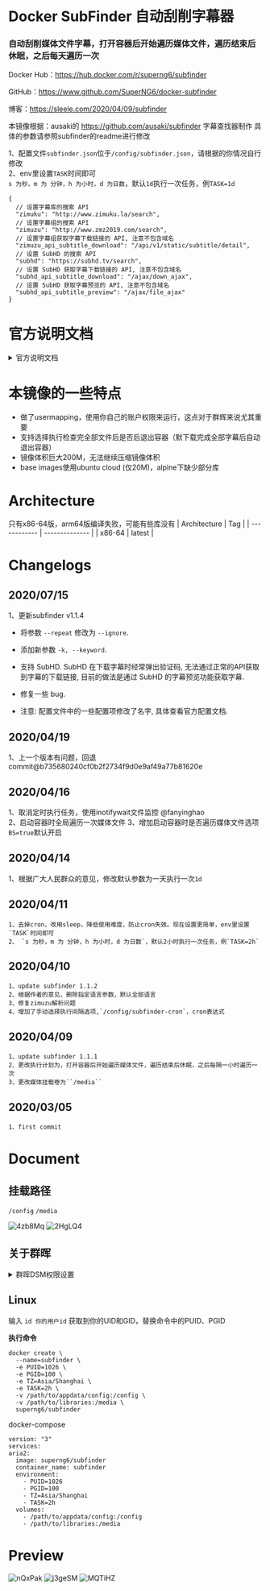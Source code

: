 # Docker SubFinder 自动刮削字幕器

### 自动刮削媒体文件字幕，打开容器后开始遍历媒体文件，遍历结束后休眠，之后每天遍历一次

Docker Hub：https://hub.docker.com/r/superng6/subfinder

GitHub：https://www.github.com/SuperNG6/docker-subfinder

博客：https://sleele.com/2020/04/09/subfinder


 本镜像根据：ausaki的 https://github.com/ausaki/subfinder 字幕查找器制作
 具体的参数请参照subfinder的readme进行修改  

 1、配置文件`subfinder.json`位于`/config/subfinder.json`，请根据的你情况自行修改  
 2、env里设置`TASK`时间即可  
 `s 为秒，m 为 分钟，h 为小时，d 为日数`，默认`1d`执行一次任务，例`TASK=1d`
 		
 
  ```
  {
    // 设置字幕库的搜索 API
    "zimuku": "http://www.zimuku.la/search",
    // 设置字幕组的搜索 API
    "zimuzu": "http://www.zmz2019.com/search",
    // 设置字幕组获取字幕下载链接的 API, 注意不包含域名
    "zimuzu_api_subtitle_download": "/api/v1/static/subtitle/detail",
    // 设置 SubHD 的搜索 API
    "subhd": "https://subhd.tv/search",
    // 设置 SubHD 获取字幕下载链接的 API, 注意不包含域名
    "subhd_api_subtitle_download": "/ajax/down_ajax",
    // 设置 SubHD 获取字幕预览的 API, 注意不包含域名
    "subhd_api_subtitle_preview": "/ajax/file_ajax"
  }
  ```


 # 官方说明文档
 <details>
   <summary>官方说明文档</summary>

 
## 使用方法

### 命令行

- 使用默认字幕查找器（shooter）查找单个视频的字幕：

  `subfinder /path/to/videofile`

- 使用默认字幕查找器（shooter）查找目录下（递归所有子目录）所有视频的字幕：

  `subfinder /path/to/directory_contains_video`

- 使用指定的字幕查找器查找字幕，例如 zimuku：

  `subfinder /path/to/videofile -m zimuku`

- 同时使用多个字幕查找器查找字幕

  `subfinder /path/to/videofile -m shooter zimuku`

  当指定多个字幕查找器时，subfinder 会依次尝试每个字幕查找器去查找字幕，只要有一个字幕查找器返回字幕信息，则不再使用后面的字幕查找器查找字幕。

  ** 注意：** 如果指定了多个字幕查找器，请不要指定 `languages` 参数，否则可能会出现 `LanguageError` 错误（因为每个 `SubSearcher` 支持的语言可能不相同）。

常用参数说明（详细的参数信息请查看 `subfinder -h`）：

| 参数              | 含义                                                                                               | 必需                                               |
| ----------------- | -------------------------------------------------------------------------------------------------- | -------------------------------------------------- |
| `-l, --languages` | 指定字幕语言，可同时指定多个。每个字幕查找器支持的语言不相同。具体支持的语言请看下文。             | 否，subfinder 默认会下载字幕查找器找到的所有字幕。 |
| `-e, --exts`      | 指定字幕文件格式，可同时指定多个。每个字幕查找器支持的文件格式不相同。具体支持的文件格式请看下文。 | 否，subfinder 默认会下载字幕查找器找到的所有字幕。 |
| `-m,--method`     | 指定字幕查找器，可同时指定多个。                                                                   | 否，subfinder 默认使用 shooter 查找字幕。          |
| `-k, --keyword`   | 手动搜索关键字. 当 SubFinder 使用本身的关键字无法搜索到字幕时, 可以通过这个参数手动指定关键字.     | 否                                                 |
| `--video_exts`    | 视频文件的后缀名（包括.，例如. mp4）                                                               | 否                                                 |
| `--ignore`        | 忽略本地已有的字幕强行查找字幕. 注意: 这可能会覆盖本地已有的字幕. 默认 False。                     | 否                                                 |
| `--exclude`       | 排除文件或目录，支持类似于 shell 的文件匹配模式。详情见下文                                        | 否                                                 |
| `--api_urls`      | 指定字幕搜索器的 API URL。详情见下文                                                               | 否                                                 |
| `-c, --conf`      | 配置文件                                                                                           | 否，SubFinder 默认从~/.subfinder.json 读取。       |
| `-s,--silence`    | 静默运行，不输出日志                                                                               | 否                                                 |
| `--debug`         | 调试模式，输出调试日志                                                                             | 否                                                 |
| `-h,--help`       | 显示帮助信息                                                                                       | 否                                                 |

- `--exclude`, 支持的匹配模式类似于 shell，`*` 匹配任意长度的字符串，`?` 匹配一个字符，`[CHARS]` 匹配 CHARS 中的任一字符。例如：

   - 排除包含 `abc` 的目录：`--exclude '*abc*/'`。注意添加单引号，防止 shell 对其进行扩展。

   - 排除包含 `abc` 的文件：`--exclude '*abc*'`。注意和上个例子的区别，匹配目录时结尾有 `/` 目录分隔符，匹配文件则没有。


- `--api_urls`

  [字幕库](http://www.zimuku.la) 的链接不太稳定，有时候会更换域名，因此提供 `--api_urls` 选项自定义 API URL，以防域名或链接变动。

  `--api_urls` 只接收 JSON 格式的字符串。

  获取正确的 API URL 的方法：

  - 字幕库的 API 一般形如 http://www.zimuku.la/search， 这个 URL 就是网页端 “搜索” 功能的 URL。

  - 字幕组的 API 一般形如 http://www.zmz2019.com/search， 这个 URL 同样是网页端 “搜索” 功能的 URL。

  - SubHD 的 API 一般形如 https://subhd.tv/search. 

  - 射手网的 API 比较稳定，一般不会变动。

  **如果发现字幕网站的 API URL 发生改变, 欢迎提交 issue.**

  配置示例：

  ```
  {
    // 设置字幕库的搜索 API
    "zimuku": "http://www.zimuku.la/search",
    // 设置字幕组的搜索 API
    "zimuzu": "http://www.zmz2019.com/search",
    // 设置字幕组获取字幕下载链接的 API, 注意不包含域名
    "zimuzu_api_subtitle_download": "/api/v1/static/subtitle/detail",
    // 设置 SubHD 的搜索 API
    "subhd": "https://subhd.tv/search",
    // 设置 SubHD 获取字幕下载链接的 API, 注意不包含域名
    "subhd_api_subtitle_download": "/ajax/down_ajax",
    // 设置 SubHD 获取字幕预览的 API, 注意不包含域名
    "subhd_api_subtitle_preview": "/ajax/file_ajax"
  }
  ```

支持的语言和文件格式：

| 字幕查找器 | 语言                                | 文件格式       |
| ---------- | ----------------------------------- | -------------- |
| shooter    | ['zh', 'en']                        | ['ass', 'srt'] |
| zimuku     | ['zh_chs', 'zh_cht', 'en', 'zh_en'] | ['ass', 'srt'] |
| zimuzu     | ['zh_chs', 'zh_cht', 'en', 'zh_en'] | ['ass', 'srt'] |
| subhd      | ['zh_chs', 'zh_cht', 'en', 'zh_en'] | ['ass', 'srt'] |

语言代码：

| 代码   | 含义               |
| ------ | ------------------ |
| zh     | 中文，简体或者繁体 |
| en     | 英文               |
| zh_chs | 简体中文           |
| zh_cht | 繁体中文           |
| zh_en  | 双语               |

### 配置文件

配置文件是 JSON 格式的，支持命令行中的所有选项。命令行中指定的选项优先级高于配置文件的。

配置文件中的 key 一一对应于命令行选项，例如 `-m，--method` 对应的 key 为 `method`。

示例：

```json
{
  "languages": ["zh", "en", "zh_chs"],
  "exts": ["ass", "srt"],
  "method": ["shooter", "zimuzu", "zimuku"],
  "video_exts": [".mp4", ".mkv", ".iso"],
  "exclude": ["excluded_path/", "*abc.mp4"],
  "api_urls": {
    // 设置字幕库的搜索 API
    "zimuku": "http://www.zimuku.la/search",
    // 设置字幕组的搜索 API
    "zimuzu": "http://www.zmz2019.com/search",
    // 设置字幕组获取字幕下载链接的 API, 注意不包含域名
    "zimuzu_api_subtitle_download": "/api/v1/static/subtitle/detail",
    // 设置 SubHD 的搜索 API
    "subhd": "https://subhd.tv/search",
    // 设置 SubHD 获取字幕下载链接的 API, 注意不包含域名
    "subhd_api_subtitle_download": "/ajax/down_ajax",
    // 设置 SubHD 获取字幕预览的 API, 注意不包含域名
    "subhd_api_subtitle_preview": "/ajax/file_ajax"
  }
}
```

</details>

# 本镜像的一些特点
- 做了usermapping，使用你自己的账户权限来运行，这点对于群辉来说尤其重要
- 支持选择执行检查完全部文件后是否后退出容器（默下载完成全部字幕后自动退出容器）
- 镜像体积巨大200M，无法继续压缩镜像体积
- base images使用ubuntu cloud (仅20M)，alpine下缺少部分库


# Architecture
只有x86-64版，arm64版编译失败，可能有些库没有
| Architecture | Tag            |
| ------------ | -------------- |
| x86-64       | latest         |


# Changelogs
## 2020/07/15

   1、更新subfinder v1.1.4

- 将参数 `--repeat` 修改为 `--ignore`.

- 添加新参数 `-k, --keyword`.

- 支持 SubHD. SubHD 在下载字幕时经常弹出验证码, 无法通过正常的API获取到字幕的下载链接, 目前的做法是通过 SubHD 的字幕预览功能获取字幕.

- 修复一些 bug.

- 注意: 配置文件中的一些配置项修改了名字, 具体查看官方配置文档.

## 2020/04/19

   1、上一个版本有问题，回退 commit@b735680240cf0b2f2734f9d0e9af49a77b81620e

## 2020/04/16

   1、取消定时执行任务，使用inotifywait文件监控 @fanyinghao  
   2、启动容器时全局遍历一次媒体文件
   3、增加启动容器时是否遍历媒体文件选项`BS=true`默认开启

## 2020/04/14

   1、根据广大人民群众的意见，修改默认参数为一天执行一次`1d`

## 2020/04/11

  	1、去掉cron，改用sleep，降低使用难度，防止cron失效。现在设置更简单，env里设置`TASK`时间即可  
  	2、 `s 为秒，m 为 分钟，h 为小时，d 为日数`，默认2小时执行一次任务，例`TASK=2h`


## 2020/04/10

  	1、update subfinder 1.1.2
  	2、根据作者的意见，删除指定语言参数，默认全部语言
  	3、修复zimuzu解析问题
  	4、增加了手动选择执行间隔选项,`/config/subfinder-cron`，cron表达式

## 2020/04/09

	1、update subfinder 1.1.1
  	2、更改执行计划为，打开容器后开始遍历媒体文件，遍历结束后休眠，之后每隔一小时遍历一次
  	3、更改媒体挂载卷为``/media``

## 2020/03/05

	1、first commit


# Document

## 挂载路径
``/config`` ``/media``

![4zb8Mq](https://cdn.jsdelivr.net/gh/SuperNG6/pic@master/uPic/4zb8Mq.png)
![2HgLQ4](https://cdn.jsdelivr.net/gh/SuperNG6/pic@master/uPic/2HgLQ4.png)

## 关于群晖

 <details>
   <summary>群晖DSM权限设置</summary>

群晖用户请使用你当前的用户SSH进系统，输入 ``id 你的用户id`` 获取到你的UID和GID并输入进去

![nwmkxT](https://cdn.jsdelivr.net/gh/SuperNG6/pic@master/uPic/nwmkxT.jpg)
![1d5oD8](https://cdn.jsdelivr.net/gh/SuperNG6/pic@master/uPic/1d5oD8.jpg)
![JiGtJA](https://cdn.jsdelivr.net/gh/SuperNG6/pic@master/uPic/JiGtJA.jpg)

### 权限管理设置
对你的``docker配置文件夹的根目录``进行如图操作，``你的下载文件夹的根目录``进行相似操作，去掉``管理``这个权限，只给``写入``,``读取``权限
![r4dsfV](https://cdn.jsdelivr.net/gh/SuperNG6/pic@master/uPic/r4dsfV.jpg)

 </details>

## Linux

输入 ``id 你的用户id`` 获取到你的UID和GID，替换命令中的PUID、PGID

__执行命令__
````
docker create \
  --name=subfinder \
  -e PUID=1026 \
  -e PGID=100 \
  -e TZ=Asia/Shanghai \
  -e TASK=2h \
  -v /path/to/appdata/config:/config \
  -v /path/to/libraries:/media \
  superng6/subfinder
  ````
docker-compose  
  ````
  version: "3"
services:
  aria2:
    image: superng6/subfinder
    container_name: subfinder
    environment:
      - PUID=1026
      - PGID=100
      - TZ=Asia/Shanghai
      - TASK=2h
    volumes:
      - /path/to/appdata/config:/config
      - /path/to/libraries:/media
````

# Preview
![nQxPak](https://cdn.jsdelivr.net/gh/SuperNG6/pic@master/uPic/nQxPak.png)
![j3geSM](https://cdn.jsdelivr.net/gh/SuperNG6/pic@master/uPic/j3geSM.png)
![MQTiHZ](https://cdn.jsdelivr.net/gh/SuperNG6/pic@master/uPic/MQTiHZ.png)
